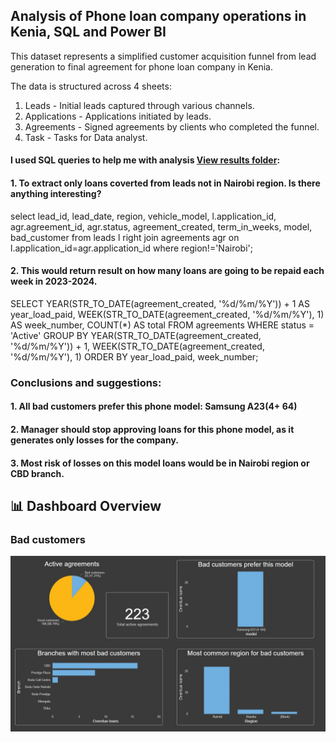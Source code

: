 ## Analysis of Phone loan company operations in Kenia, SQL and Power BI

This dataset represents a simplified customer acquisition funnel from lead generation to final agreement for phone loan company in Kenia. 

The data is structured across 4 sheets:
1.	Leads - Initial leads captured through various channels.
2.	Applications - Applications initiated by leads.
3.	Agreements - Signed agreements by clients who completed the funnel.
4.	Task - Tasks for Data analyst.

#### I used SQL queries to help me with analysis [View results folder](./Results/):
#### 1. To extract only loans coverted from leads not in Nairobi region. Is there anything interesting? 

select lead_id, lead_date, region, vehicle_model, l.application_id, 
agr.agreement_id, agr.status, agreement_created, term_in_weeks, model, bad_customer
from leads l
right join agreements agr on
l.application_id=agr.application_id
where region!='Nairobi';

#### 2. This would return result on how many loans are going to be repaid each week in 2023-2024.
SELECT 
  YEAR(STR_TO_DATE(agreement_created, '%d/%m/%Y')) + 1 AS year_load_paid,
  WEEK(STR_TO_DATE(agreement_created, '%d/%m/%Y'), 1) AS week_number,
  COUNT(*) AS total
FROM agreements
WHERE status = 'Active'
GROUP BY 
  YEAR(STR_TO_DATE(agreement_created, '%d/%m/%Y')) + 1,
  WEEK(STR_TO_DATE(agreement_created, '%d/%m/%Y'), 1)
ORDER BY year_load_paid, week_number;


### Conclusions and suggestions:
#### 1.	All bad customers prefer this phone model: Samsung A23(4+ 64)
#### 2.	Manager should stop approving loans for this phone model, as it generates only losses for the company.
#### 3.	Most risk of losses on this model loans would be in Nairobi region or CBD branch.

## 📊 Dashboard Overview

### Bad customers
![Chart](Results/Charts.jpg)

